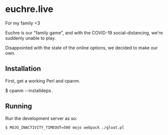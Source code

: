 euchre.live
===========

For my family <3

Euchre is our "family game", and with the COVID-19 social-distancing, we're
suddenly unable to play.

Disappointed with the state of the online options, we decided to make our own.

Installation
------------
First, get a working Perl and cpanm.

  $ cpanm --installdeps .

Running
-------
Run the development server as so:

```sh
$ MOJO_INACTIVITY_TIMEOUT=500 mojo webpack ./gloat.pl
```

